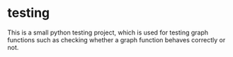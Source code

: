 # testing
This is a small python testing project, which is used for testing graph functions such as checking whether a graph function behaves correctly or not. 
